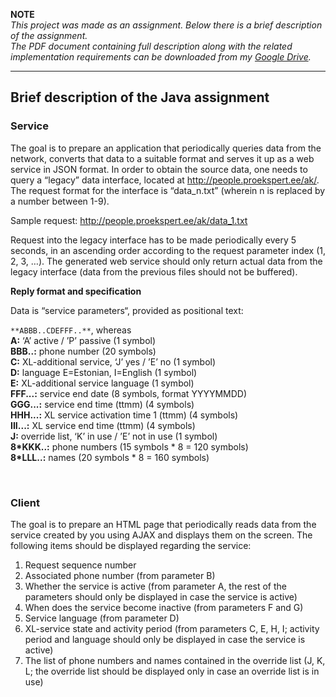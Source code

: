 **NOTE**<br />
*This project was made as an assignment. Below there is a brief description of the assignment.<br>
The PDF document containing full description along with the related implementation requirements can be downloaded from my [Google Drive](https://drive.google.com/file/d/0BxGozyk59-gGRVJRSzVqTkY0ajA/edit?usp=sharing).*

----

## Brief description of the Java assignment

### Service
The goal is to prepare an application that periodically queries data from the network, converts that data to a suitable format and serves it up as a web service in JSON format. In order to obtain the source data, one needs to query a “legacy” data interface, located at http://people.proekspert.ee/ak/. The request format for the interface is “data_n.txt”
(wherein n is replaced by a number between 1-9).

Sample request: http://people.proekspert.ee/ak/data_1.txt

Request into the legacy interface has to be made periodically every 5 seconds, in an ascending order according to the request parameter index (1, 2, 3, …). The generated web service should only return actual data from the legacy interface (data from the previous files should not be buffered).

**Reply format and specification**

Data is “service parameters“, provided as positional text:

`**ABBB..CDEFFF..**`, whereas<br>
**A:** ‘A’ active / ’P’ passive (1 symbol)<br>
**BBB..:** phone number (20 symbols)<br>
**C:** XL-additional service, ‘J’ yes / ’E’ no (1 symbol)<br>
**D:** language E=Estonian, I=English (1 symbol)<br>
**E:** XL-additional service language (1 symbol)<br>
**FFF...:** service end date (8 symbols, format YYYYMMDD)<br>
**GGG...:** service end time (ttmm) (4 symbols)<br>
**HHH...:** XL service activation time 1 (ttmm) (4 symbols)<br>
**III...:** XL service end time (ttmm) (4 symbols)<br>
**J:** override list, ‘K’ in use / ’E’ not in use (1 symbol)<br>
**8\*KKK..:** phone numbers (15 symbols \* 8 = 120 symbols)<br>
**8\*LLL..:** names (20 symbols \* 8 = 160 symbols)<br />


<br>

### Client
The goal is to prepare an HTML page that periodically reads data from the service created by you using AJAX and displays them on the screen. The following items should be displayed regarding the service:
 1. Request sequence number
 2. Associated phone number (from parameter B)
 3. Whether the service is active (from parameter A, the rest of the parameters should only be displayed in case the service is active)
 4. When does the service become inactive (from parameters F and G)
 5. Service language (from parameter D)
 6. XL-service state and activity period (from parameters C, E, H, I; activity period and language should only be displayed in case the service is active)
 7. The list of phone numbers and names contained in the override list (J, K, L; the override list should be displayed only in case an override list is in use)
